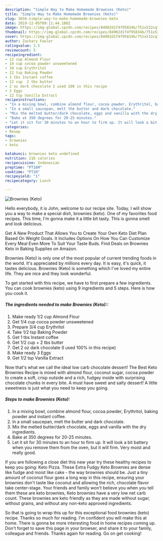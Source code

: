```yaml
---
description: "Simple Way to Make Homemade Brownies (Keto)"
title: "Simple Way to Make Homemade Brownies (Keto)"
slug: 3656-simple-way-to-make-homemade-brownies-keto
date: 2019-12-05T09:11:44.180Z
image: https://img-global.cpcdn.com/recipes/84902d1f4f95834b/751x532cq70/brownies-keto-recipe-main-photo.jpg
thumbnail: https://img-global.cpcdn.com/recipes/84902d1f4f95834b/751x532cq70/brownies-keto-recipe-main-photo.jpg
cover: https://img-global.cpcdn.com/recipes/84902d1f4f95834b/751x532cq70/brownies-keto-recipe-main-photo.jpg
author: Zachary Fowler
ratingvalue: 3.5
reviewcount: 5
recipeingredient:
- 12 cup Almond Flour
- 14 cup cocoa powder unsweetened
- 34 cup Erythritol
- 12 tsp Baking Powder
- 1 tbs Instant coffee
- 12 cup  2 tbs butter
- 2 oz dark chocolate I used 100 in this recipe
- 3 Eggs
- 12 tsp Vanilla Extract
recipeinstructions:
- "In a mixing bowl, combine almond flour, cocoa powder, Erythritol, baking powder and instant coffee."
- "In a small saucepan, melt the butter and dark chocolate."
- "Mix the melted butter/dark chocolate, eggs and vanilla with the dry ingredients."
- "Bake at 350 degrees for 20-25 minutes."
- "Let it sit for 30 minutes to an hour to firm up. It will look a bit battery when you remove them from the oven, but it will firm. Very moist and really good."
categories:
- Resep
tags:
- brownies
- keto

katakunci: brownies keto undefined
nutrition: 216 calories
recipecuisine: Indonesian
preptime: "PT16M"
cooktime: "PT2H"
recipeyield: "1"
recipecategory: Lunch

---
```



![Brownies (Keto)](https://img-global.cpcdn.com/recipes/84902d1f4f95834b/751x532cq70/brownies-keto-recipe-main-photo.jpg)

Hello everybody, it is John, welcome to our recipe site. Today, I will show you a way to make a special dish, brownies (keto). One of my favorites food recipes. This time, I'm gonna make it a little bit tasty. This is gonna smell and look delicious.

Get A New Product That Allows You to Create Your Own Keto Diet Plan Based On Weight Goals. It Includes Options On How You Can Customize Every Meal Even More To Suit Your Taste Buds. Find Deals on Brownies Keto in Baking Supplies on Amazon.

Brownies (Keto) is only one of the most popular of current trending foods in the world. It's appreciated by millions every day. It is easy, it's quick, it tastes delicious. Brownies (Keto) is something which I've loved my entire life. They are nice and they look wonderful.


To get started with this recipe, we have to first prepare a few ingredients. You can cook brownies (keto) using 9 ingredients and 5 steps. Here is how you cook it.

##### The ingredients needed to make Brownies (Keto)::

1. Make ready 1/2 cup Almond Flour
1. Get 1/4 cup cocoa powder unsweetened
1. Prepare 3/4 cup Erythritol
1. Take 1/2 tsp Baking Powder
1. Get 1 tbs Instant coffee
1. Get 1/2 cup + 2 tbs butter
1. Get 2 oz dark chocolate (I used 100% in this recipe)
1. Make ready 3 Eggs
1. Get 1/2 tsp Vanilla Extract


Now that&#39;s what we call the ideal low carb chocolate dessert! The Best Keto Brownies Recipe is mixed with almond flour, coconut sugar, cocoa powder to create a soft, crisp outside and a rich, fudgey inside with surprising chocolate chunks in every bite. A must have sweet and salty dessert! A little sweetness is just what you need to keep you going. 

##### Steps to make Brownies (Keto):

1. In a mixing bowl, combine almond flour, cocoa powder, Erythritol, baking powder and instant coffee.
1. In a small saucepan, melt the butter and dark chocolate.
1. Mix the melted butter/dark chocolate, eggs and vanilla with the dry ingredients.
1. Bake at 350 degrees for 20-25 minutes.
1. Let it sit for 30 minutes to an hour to firm up. It will look a bit battery when you remove them from the oven, but it will firm. Very moist and really good.


If you are following a close diet this new year try these healthy recipes to keep you going: Keto Pizza. These Extra Fudgy Keto Brownies are dense like fudge and moist like cake - the way brownies should be. Just a tiny amount of coconut flour goes a long way in this recipe, ensuring your brownies don&#39;t taste like coconut and allowing the rich, chocolate flavor take center-stage. Your friends and family won&#39;t believe you when you tell them these are keto brownies, Keto brownies have a very low net carb count. These brownies are keto friendly as they are made without sugar, without grains, and without any non-keto approved ingredients. 

So that is going to wrap this up for this exceptional food brownies (keto) recipe. Thanks so much for reading. I'm confident you will make this at home. There is gonna be more interesting food in home recipes coming up. Don't forget to save this page in your browser, and share it to your family, colleague and friends. Thanks again for reading. Go on get cooking!
